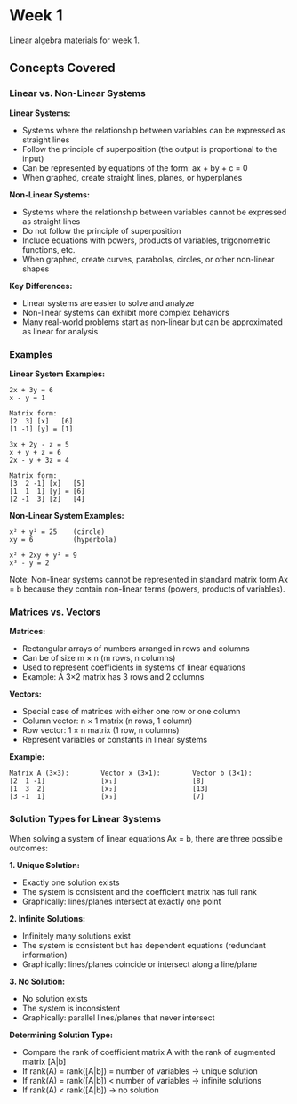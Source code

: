 # Week 1

Linear algebra materials for week 1.

## Concepts Covered

### Linear vs. Non-Linear Systems

**Linear Systems:**
- Systems where the relationship between variables can be expressed as straight lines
- Follow the principle of superposition (the output is proportional to the input)
- Can be represented by equations of the form: ax + by + c = 0
- When graphed, create straight lines, planes, or hyperplanes

**Non-Linear Systems:**
- Systems where the relationship between variables cannot be expressed as straight lines
- Do not follow the principle of superposition
- Include equations with powers, products of variables, trigonometric functions, etc.
- When graphed, create curves, parabolas, circles, or other non-linear shapes

**Key Differences:**
- Linear systems are easier to solve and analyze
- Non-linear systems can exhibit more complex behaviors
- Many real-world problems start as non-linear but can be approximated as linear for analysis

### Examples

**Linear System Examples:**
```
2x + 3y = 6
x - y = 1

Matrix form:
[2  3] [x]   [6]
[1 -1] [y] = [1]
```

```
3x + 2y - z = 5
x + y + z = 6
2x - y + 3z = 4

Matrix form:
[3  2 -1] [x]   [5]
[1  1  1] [y] = [6]
[2 -1  3] [z]   [4]
```

**Non-Linear System Examples:**
```
x² + y² = 25    (circle)
xy = 6          (hyperbola)
```

```
x² + 2xy + y² = 9
x³ - y = 2
```

Note: Non-linear systems cannot be represented in standard matrix form Ax = b because they contain non-linear terms (powers, products of variables).

### Matrices vs. Vectors

**Matrices:**
- Rectangular arrays of numbers arranged in rows and columns
- Can be of size m × n (m rows, n columns)
- Used to represent coefficients in systems of linear equations
- Example: A 3×2 matrix has 3 rows and 2 columns

**Vectors:**
- Special case of matrices with either one row or one column
- Column vector: n × 1 matrix (n rows, 1 column)
- Row vector: 1 × n matrix (1 row, n columns)
- Represent variables or constants in linear systems

**Example:**
```
Matrix A (3×3):        Vector x (3×1):        Vector b (3×1):
[2  1 -1]              [x₁]                   [8]
[1  3  2]              [x₂]                   [13]
[3 -1  1]              [x₃]                   [7]
```

### Solution Types for Linear Systems

When solving a system of linear equations Ax = b, there are three possible outcomes:

**1. Unique Solution:**
- Exactly one solution exists
- The system is consistent and the coefficient matrix has full rank
- Graphically: lines/planes intersect at exactly one point

**2. Infinite Solutions:**
- Infinitely many solutions exist
- The system is consistent but has dependent equations (redundant information)
- Graphically: lines/planes coincide or intersect along a line/plane

**3. No Solution:**
- No solution exists
- The system is inconsistent
- Graphically: parallel lines/planes that never intersect

**Determining Solution Type:**
- Compare the rank of coefficient matrix A with the rank of augmented matrix [A|b]
- If rank(A) = rank([A|b]) = number of variables → unique solution
- If rank(A) = rank([A|b]) < number of variables → infinite solutions  
- If rank(A) < rank([A|b]) → no solution